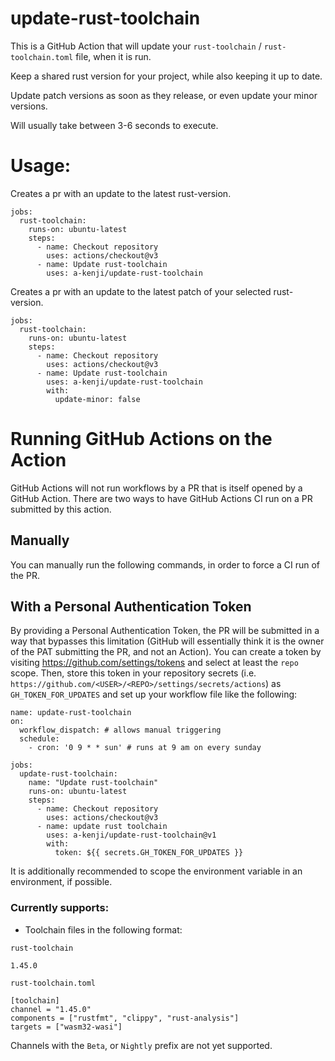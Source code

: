 # update-rust-toolchain

This is a GitHub Action that will update your `rust-toolchain` / `rust-toolchain.toml` file, when it is run.

Keep a shared rust version for your project,
while also keeping it up to date.

Update patch versions as soon as they release,
or even update your minor versions.

Will usually take between 3-6 seconds to execute.

# Usage:

Creates a pr with an update to the latest rust-version.
```
jobs:
  rust-toolchain:
    runs-on: ubuntu-latest
    steps:
      - name: Checkout repository
        uses: actions/checkout@v3
      - name: Update rust-toolchain
        uses: a-kenji/update-rust-toolchain
```
Creates a pr with an update to the latest patch of your selected rust-version.
```
jobs:
  rust-toolchain:
    runs-on: ubuntu-latest
    steps:
      - name: Checkout repository
        uses: actions/checkout@v3
      - name: Update rust-toolchain
        uses: a-kenji/update-rust-toolchain
        with:
          update-minor: false
```

# Running GitHub Actions on the Action
GitHub Actions will not run workflows by a PR that is itself opened by a GitHub Action. There are two ways to have GitHub Actions CI run on a PR submitted by this action.

## Manually
You can manually run the following commands, in order to force a CI run of the PR.

## With a Personal Authentication Token

By providing a Personal Authentication Token, the PR will be submitted in a way that bypasses this limitation (GitHub will essentially think it is the owner of the PAT submitting the PR, and not an Action).
You can create a token by visiting https://github.com/settings/tokens and select at least the `repo` scope. Then, store this token in your repository secrets (i.e. `https://github.com/<USER>/<REPO>/settings/secrets/actions`) as `GH_TOKEN_FOR_UPDATES` and set up your workflow file like the following:

```
name: update-rust-toolchain
on:
  workflow_dispatch: # allows manual triggering
  schedule:
    - cron: '0 9 * * sun' # runs at 9 am on every sunday

jobs:
  update-rust-toolchain:
    name: "Update rust-toolchain"
    runs-on: ubuntu-latest
    steps:
      - name: Checkout repository
        uses: actions/checkout@v3
      - name: update rust toolchain
        uses: a-kenji/update-rust-toolchain@v1
        with:
          token: ${{ secrets.GH_TOKEN_FOR_UPDATES }}
```
It is additionally recommended to scope the environment variable in an environment, if possible.


### Currently supports:

* Toolchain files in the following format:

`rust-toolchain`
```
1.45.0
```

`rust-toolchain.toml`
```
[toolchain]
channel = "1.45.0"
components = ["rustfmt", "clippy", "rust-analysis"]
targets = ["wasm32-wasi"]
```

Channels with the `Beta`, or `Nightly` prefix are not yet supported.
